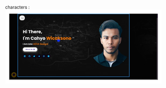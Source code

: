 characters : ![alt text](https://github.com/CahyoWicaksono/PortFolio/blob/main/download.png?raw=true)
